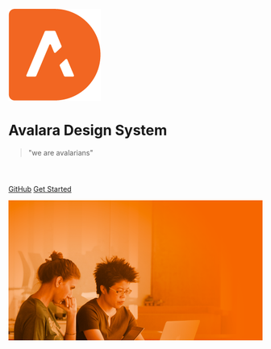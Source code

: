 
![logo](./media/AvalaraDS.png)

# Avalara Design System

> "we are avalarians"

#### &nbsp;

[GitHub](https://github.com/Hygor/AvalaraDS/)
[Get Started](#AvalaraDS)

<!-- background image -->
![](./media/cover.png)